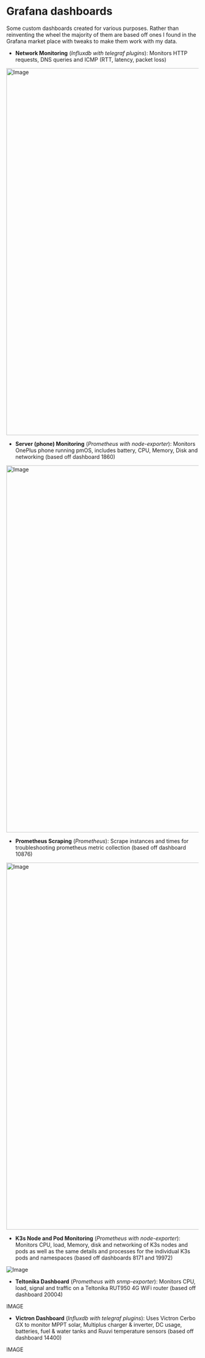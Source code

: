 # Grafana dashboards

Some custom dashboards created for various purposes. Rather than reinventing the wheel the majority of them are based off ones I found in the Grafana market place with tweaks to make them work with my data.

- **Network Monitoring** (*Influxdb with telegraf plugins*): Monitors HTTP requests, DNS queries and ICMP (RTT, latency, packet loss)

<img width="960" alt="Image" src="https://github.com/user-attachments/assets/5b9a1dff-30da-4092-8abd-8abcef76dce5" />

- **Server (phone) Monitoring** (*Prometheus with node-exporter*): Monitors OnePlus phone running pmOS, includes battery, CPU, Memory, Disk and networking (based off dashboard 1860)

<img width="960" alt="Image" src="https://github.com/user-attachments/assets/f4dcabd5-8e98-438d-a7e1-166a23ecbf91" />

- **Prometheus Scraping** (*Prometheus*): Scrape instances and times for troubleshooting prometheus metric collection (based off dashboard 10876)

<img width="960" alt="Image" src="https://github.com/user-attachments/assets/d068cc8f-4e6e-4af3-9fe7-9715089415b8" />

- **K3s Node and Pod Monitoring** (*Prometheus with node-exporter*): Monitors CPU, load, Memory, disk and networking of K3s nodes and pods as well as the same details and processes for the individual K3s pods and namespaces (based off dashboards 8171 and 19972)

![Image](https://github.com/user-attachments/assets/9c3ec749-0b6b-41be-afe3-28bfcfbda0b7)

- **Teltonika Dashboard** (*Prometheus with snmp-exporter*): Monitors CPU, load, signal and traffic on a Teltonika RUT950 4G WiFi router (based off dashboard 20004)

IMAGE

- **Victron Dashboard** (*Influxdb with telegraf plugins*): Uses Victron Cerbo GX to monitor MPPT solar, Multiplus charger & inverter, DC usage, batteries, fuel & water tanks and Ruuvi temperature sensors (based off dashboard 14400)

IMAGE
